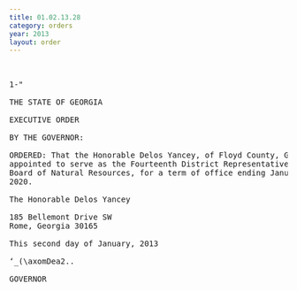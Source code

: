 ```yaml
---
title: 01.02.13.28
category: orders
year: 2013
layout: order
---
```


<pre> 

1-"

THE STATE OF GEORGIA

EXECUTIVE ORDER

BY THE GOVERNOR:

ORDERED: That the Honorable Delos Yancey, of Floyd County, Georgia, is
appointed to serve as the Fourteenth District Representative on the
Board of Natural Resources, for a term of office ending January 1,
2020.

The Honorable Delos Yancey

185 Bellemont Drive SW
Rome, Georgia 30165

This second day of January, 2013

‘_(\axomDea2..

GOVERNOR

</pre>
